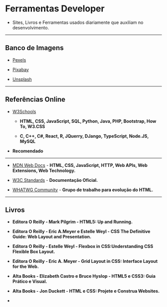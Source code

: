 # Ferramentas Developer
* Sites, Livros e Ferramentas usados diariamente que auxiliam no desenvolvimento.

---
## Banco de Imagens
* [Pexels](https://www.pexels.com/pt-br/)

* [Pixabay](https://pixabay.com/pt/)

* [Unsplash](https://unsplash.com/)

---
## Referências Online
* [W3Schools](https://www.w3schools.com/)
  * **HTML, CSS, JavaScript, SQL, Python, Java, PHP, Bootstrap, How To, W3.CSS**
 
  * **C, C++, C#, React, R, JQuerry, DJango, TypeScript, Node.JS, MySQL**

* **Recomendado**

---
* [MDN Web Docs](https://developer.mozilla.org/en-US/) - **HTML, CSS, JavaScript, HTTP, Web APIs, Web Extensions, Web Technology.**

* [W3C Standards](https://www.cursoemvideo.com/curso/html5-css3-modulo1/aulas/modulo-1-2/modulos/capitulo-1-aula-3-melhores-livros-para-aprender-html5-e-css3/) - **Documentação Oficial.**

* [WHATWG Community](https://whatwg.org/) - **Grupo de trabalho para evolução do HTML.**

---
## Livros
* **Editora O Reilly -  Mark Pilgrim - HTML5: Up and Running.**

* **Editora O Reilly - Eric A.Meyer e Estelle Weyl - CSS The Definitive Guide: Web Layout and Presentation.**

* **Editora O Reilly - Estelle Weyl - Flexbox in CSS:Understanding CSS Flexible Box Layout.**

* **Editora O Reilly - Eric A. Meyer - Grid Layout in CSS: Interface Layout for the Web.**

* **Alta Books - Elizabeth Castro e Bruce Hyslop - HTML5 e CSS3: Guia Prático e Visual.**

* **Alta Books - Jon Duckett - HTML e CSS: Projete e Construa Websites.**

* 
